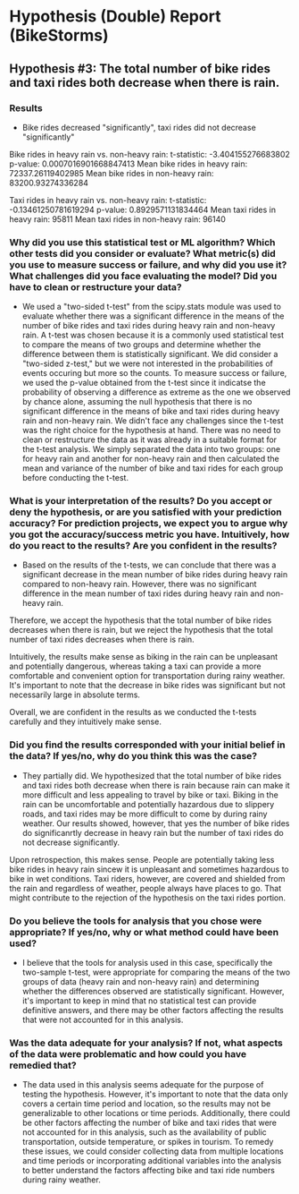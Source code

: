 # Hypothesis (Double) Report (BikeStorms)

## Hypothesis #3: The total number of bike rides and taxi rides both decrease when there is rain.

### Results

-   Bike rides decreased "significantly", taxi rides did not decrease "significantly"

Bike rides in heavy rain vs. non-heavy rain:
t-statistic: -3.404155276683802
p-value: 0.0007016901668847413
Mean bike rides in heavy rain: 72337.26119402985
Mean bike rides in non-heavy rain: 83200.93274336284

Taxi rides in heavy rain vs. non-heavy rain:
t-statistic: -0.13461250781619294
p-value: 0.8929571131834464
Mean taxi rides in heavy rain: 95811
Mean taxi rides in non-heavy rain: 96140

### Why did you use this statistical test or ML algorithm? Which other tests did you consider or evaluate? What metric(s) did you use to measure success or failure, and why did you use it? What challenges did you face evaluating the model? Did you have to clean or restructure your data?

-   We used a "two-sided t-test" from the scipy.stats module was used to evaluate whether there was a significant difference in the means of the number of bike rides and taxi rides during heavy rain and non-heavy rain. A t-test was chosen because it is a commonly used statistical test to compare the means of two groups and determine whether the difference between them is statistically significant. We did consider a "two-sided z-test," but we were not interested in the probabilities of events occuring but more so the counts. To measure success or failure, we used the p-value obtained from the t-test since it indicatse the probability of observing a difference as extreme as the one we observed by chance alone, assuming the null hypothesis that there is no significant difference in the means of bike and taxi rides during heavy rain and non-heavy rain. We didn't face any challenges since the t-test was the right choice for the hypothesis at hand. There was no need to clean or restructure the data as it was already in a suitable format for the t-test analysis. We simply separated the data into two groups: one for heavy rain and another for non-heavy rain and then calculated the mean and variance of the number of bike and taxi rides for each group before conducting the t-test.

### What is your interpretation of the results? Do you accept or deny the hypothesis, or are you satisfied with your prediction accuracy? For prediction projects, we expect you to argue why you got the accuracy/success metric you have. Intuitively, how do you react to the results? Are you confident in the results?

-   Based on the results of the t-tests, we can conclude that there was a significant decrease in the mean number of bike rides during heavy rain compared to non-heavy rain. However, there was no significant difference in the mean number of taxi rides during heavy rain and non-heavy rain.

Therefore, we accept the hypothesis that the total number of bike rides decreases when there is rain, but we reject the hypothesis that the total number of taxi rides decreases when there is rain.

Intuitively, the results make sense as biking in the rain can be unpleasant and potentially dangerous, whereas taking a taxi can provide a more comfortable and convenient option for transportation during rainy weather. It's important to note that the decrease in bike rides was significant but not necessarily large in absolute terms.

Overall, we are confident in the results as we conducted the t-tests carefully and they intuitively make sense.

### Did you find the results corresponded with your initial belief in the data? If yes/no, why do you think this was the case?

-   They partially did. We hypothesized that the total number of bike rides and taxi rides both decrease when there is rain because rain can make it more difficult and less appealing to travel by bike or taxi. Biking in the rain can be uncomfortable and potentially hazardous due to slippery roads, and taxi rides may be more difficult to come by during rainy weather. Our results showed, however, that yes the number of bike rides do significanrtly decrease in heavy rain but the number of taxi rides do not decrease significantly.

Upon retrospection, this makes sense. People are potentially taking less bike rides in heavy rain sincew it is unpleasant and sometimes hazardous to bike in wet conditions. Taxi riders, however, are covered and shielded from the rain and regardless of weather, people always have places to go. That might contribute to the rejection of the hypothesis on the taxi rides portion.

### Do you believe the tools for analysis that you chose were appropriate? If yes/no, why or what method could have been used?

-   I believe that the tools for analysis used in this case, specifically the two-sample t-test, were appropriate for comparing the means of the two groups of data (heavy rain and non-heavy rain) and determining whether the differences observed are statistically significant. However, it's important to keep in mind that no statistical test can provide definitive answers, and there may be other factors affecting the results that were not accounted for in this analysis.

### Was the data adequate for your analysis? If not, what aspects of the data were problematic and how could you have remedied that?

-   The data used in this analysis seems adequate for the purpose of testing the hypothesis. However, it's important to note that the data only covers a certain time period and location, so the results may not be generalizable to other locations or time periods. Additionally, there could be other factors affecting the number of bike and taxi rides that were not accounted for in this analysis, such as the availability of public transportation, outside temperature, or spikes in tourism. To remedy these issues, we could consider collecting data from multiple locations and time periods or incorporating additional variables into the analysis to better understand the factors affecting bike and taxi ride numbers during rainy weather.
